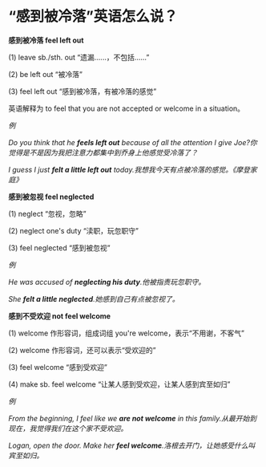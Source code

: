 # “感到被冷落”英语怎么说？

**感到被冷落 feel left out**

(1) leave sb./sth. out “遗漏......，不包括......”

(2) be left out “被冷落”

(3) feel left out “感到被冷落，有被冷落的感觉”

英语解释为 to feel that you are not accepted or welcome in a situation。

_例_

_Do you think that he **feels left out** because of all the attention I give Joe?你觉得是不是因为我把注意力都集中到乔身上他感觉受冷落了？_

_I guess I just **felt a little left out** today.我想我今天有点被冷落的感觉。《摩登家庭》_

**感到被忽视 feel neglected**

(1) neglect “忽视，忽略”

(2) neglect one's duty “渎职，玩忽职守”

(3) feel neglected “感到被忽视”

_例_

_He was accused of **neglecting his duty**.他被指责玩忽职守。_

_She **felt a little neglected**.她感到自己有点被忽视了。_

**感到不受欢迎 not feel welcome**

(1) welcome 作形容词，组成词组 you're welcome，表示“不用谢，不客气”

(2) welcome 作形容词，还可以表示“受欢迎的”

(3) feel welcome “感到受欢迎”

(4) make sb. feel welcome “让某人感到受欢迎，让某人感到宾至如归”

_例_

_From the beginning, I feel like we **are not welcome** in this family.从最开始到现在，我觉得我们在这个家不受欢迎。_

_Logan, open the door. Make her **feel welcome**.洛根去开门，让她感受什么叫宾至如归。_
